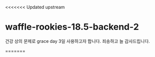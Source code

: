 <<<<<<< Updated upstream
# waffle-rookies-18.5-backend-2

건강 상의 문제로 grace day 3일 사용하고자 합니다.
죄송하고 늘 감사드립니다.

=======
